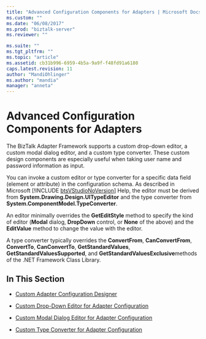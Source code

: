 ```yaml
---
title: "Advanced Configuration Components for Adapters | Microsoft Docs"
ms.custom: ""
ms.date: "06/08/2017"
ms.prod: "biztalk-server"
ms.reviewer: ""

ms.suite: ""
ms.tgt_pltfrm: ""
ms.topic: "article"
ms.assetid: cb31b996-6959-4b5a-9a9f-f48fd91a6180
caps.latest.revision: 11
author: "MandiOhlinger"
ms.author: "mandia"
manager: "anneta"
---
```

# Advanced Configuration Components for Adapters
The BizTalk Adapter Framework supports a custom drop-down editor, a custom modal dialog editor, and a custom type converter. These custom design components are especially useful when taking user name and password information as input.  
  
 You can invoke a custom editor or type converter for a specific data field (element or attribute) in the configuration schema. As described in Microsoft [!INCLUDE [btsVStudioNoVersion](../includes/btsvstudionoversion-md.md)] Help, the editor must be derived from <strong>System.Drawing.Design.UITypeEditor</strong> and the type converter from <strong>System.ComponentModel.TypeConverter</strong>.  
  
 An editor minimally overrides the **GetEditStyle** method to specify the kind of editor (**Modal** dialog, **DropDown** control, or **None** of the above) and the **EditValue** method to change the value with the editor.  
  
 A type converter typically overrides the **ConvertFrom**, **CanConvertFrom**, **ConvertTo**, **CanConvertTo**, **GetStandardValues**, **GetStandardValuesSupported**, and **GetStandardValuesExclusive**methods of the .NET Framework Class Library.  
  
## In This Section  
  
-   [Custom Adapter Configuration Designer](../core/custom-adapter-configuration-designer.md)  
  
-   [Custom Drop-Down Editor for Adapter Configuration](../core/custom-drop-down-editor-for-adapter-configuration.md)  
  
-   [Custom Modal Dialog Editor for Adapter Configuration](../core/custom-modal-dialog-editor-for-adapter-configuration.md)  
  
-   [Custom Type Converter for Adapter Configuration](../core/custom-type-converter-for-adapter-configuration.md)